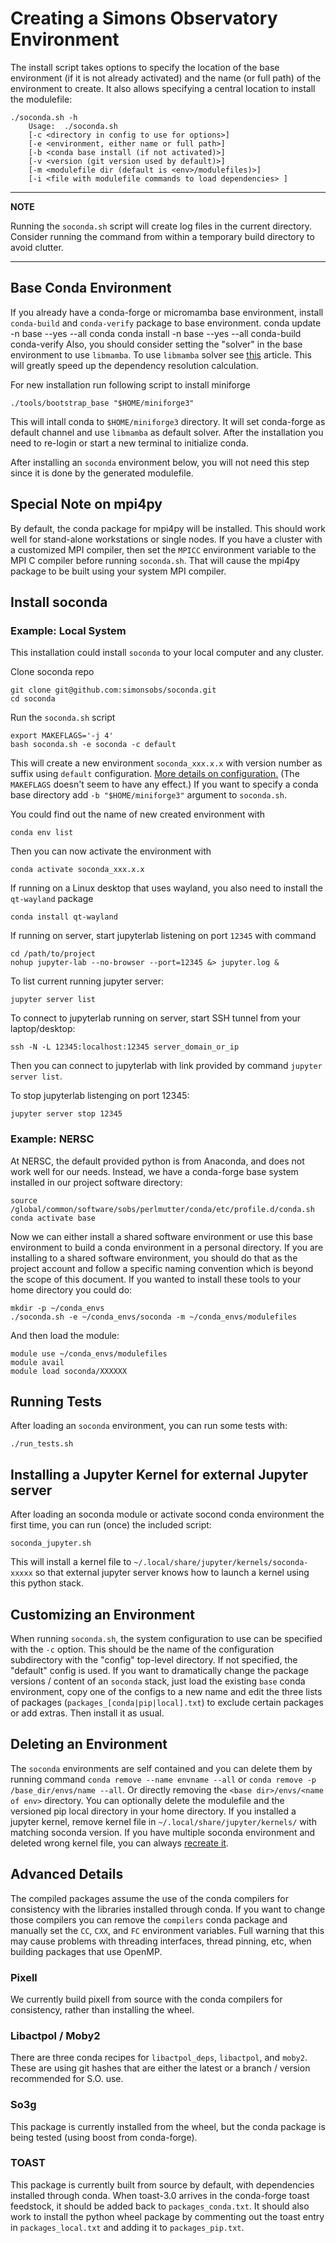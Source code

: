 # Creating a Simons Observatory Environment

The install script takes options to specify the location of the base environment
(if it is not already activated) and the name (or full path) of the environment
to create. It also allows specifying a central location to install the
modulefile:

    ./soconda.sh -h
        Usage:  ./soconda.sh
        [-c <directory in config to use for options>]
        [-e <environment, either name or full path>]
        [-b <conda base install (if not activated)>]
        [-v <version (git version used by default)>]
        [-m <modulefile dir (default is <env>/modulefiles)>]
        [-i <file with modulefile commands to load dependencies> ]

---
**NOTE**

Running the `soconda.sh` script will create log files in the current directory.
Consider running the command from within a temporary build directory to avoid
clutter.

---

## Base Conda Environment

If you already have a conda-forge or micromamba base environment, install `conda-build`
and `conda-verify` package to base environment.
    conda update -n base --yes --all conda
    conda install -n base --yes --all conda-build conda-verify
Also, you should consider setting the "solver" in the base environment
to use `libmamba`. To use `libmamba` solver see
[this](https://www.anaconda.com/blog/a-faster-conda-for-a-growing-community) article.
This will greatly speed up the dependency resolution
calculation.

For new installation run following script to install miniforge

    ./tools/bootstrap_base "$HOME/miniforge3"

This will intall conda to `$HOME/miniforge3` directory.
It will set conda-forge as default channel and use `libmamba` as default solver.
After the installation you need to re-login or start a new terminal to initialize conda.

After installing an `soconda` environment below, you will not need this step
since it is done by the generated modulefile.

## Special Note on mpi4py

By default, the conda package for mpi4py will be installed. This should work
well for stand-alone workstations or single nodes. If you have a cluster with a
customized MPI compiler, then set the `MPICC` environment variable to the MPI C
compiler before running `soconda.sh`. That will cause the mpi4py package to
be built using your system MPI compiler.

## Install soconda
### Example:  Local System
This installation could install `soconda` to your local computer and any cluster.

Clone soconda repo

    git clone git@github.com:simonsobs/soconda.git
    cd soconda

Run the `soconda.sh` script

    export MAKEFLAGS='-j 4'
    bash soconda.sh -e soconda -c default

This will create a new environment `soconda_xxx.x.x` with version number as suffix
using `default` configuration. [More details on configuration.](#customizing-an-environment)
(The `MAKEFLAGS` doesn't seem to have any effect.)
If you want to specify a conda base directory add `-b "$HOME/miniforge3"` argument to `soconda.sh`.

You could find out the name of new created environment with

    conda env list

Then you can now activate the environment with

    conda activate soconda_xxx.x.x


If running on a Linux desktop that uses wayland, you also need to install the `qt-wayland` package

    conda install qt-wayland


If running on server, start jupyterlab listening on port `12345` with command

    cd /path/to/project
    nohup jupyter-lab --no-browser --port=12345 &> jupyter.log &


To list current running jupyter server:

    jupyter server list


To connect to jupyterlab running on server, start SSH tunnel from your laptop/desktop:

    ssh -N -L 12345:localhost:12345 server_domain_or_ip

Then you can connect to jupyterlab with link provided by command `jupyter server list`.

To stop jupyterlab listenging on port 12345:

    jupyter server stop 12345


### Example:  NERSC

At NERSC, the default provided python is from Anaconda, and does not work well
for our needs. Instead, we have a conda-forge base system installed in our
project software directory:

    source /global/common/software/sobs/perlmutter/conda/etc/profile.d/conda.sh
    conda activate base

Now we can either install a shared software environment or use this base
environment to build a conda environment in a personal directory. If you are
installing to a shared software environment, you should do that as the project
account and follow a specific naming convention which is beyond the scope of
this document. If you wanted to install these tools to your home directory you
could do:

    mkdir -p ~/conda_envs
    ./soconda.sh -e ~/conda_envs/soconda -m ~/conda_envs/modulefiles

And then load the module:

    module use ~/conda_envs/modulefiles
    module avail
    module load soconda/XXXXXX

## Running Tests

After loading an `soconda` environment, you can run some tests with:

    ./run_tests.sh

## Installing a Jupyter Kernel for external Jupyter server

After loading an soconda module or activate socond conda environment the first time, you can run (once) the included script:

    soconda_jupyter.sh

This will install a kernel file to `~/.local/share/jupyter/kernels/soconda-xxxxx` so that external jupyter server
knows how to launch a kernel using this python stack.

## Customizing an Environment

When running `soconda.sh`, the system configuration to use can be specified
with the `-c` option. This should be the name of the configuration subdirectory
with the "config" top-level directory. If not specified, the "default" config
is used. If you want to dramatically change the package versions / content of
an `soconda` stack, just load the existing `base` conda environment, copy one
of the configs to a new name and edit the three lists of packages
(`packages_[conda|pip|local].txt`) to exclude certain packages or add extras.
Then install it as usual.

## Deleting an Environment

The `soconda` environments are self contained and you can delete them by
running command `conda remove --name envname --all` or `conda remove -p /base_dir/envs/name --all`.
Or directly removing the `<base dir>/envs/<name of env>` directory.
You can optionally delete the modulefile and the versioned pip
local directory in your home directory.
If you installed a jupyter kernel, remove kernel file in `~/.local/share/jupyter/kernels/`
with matching soconda version.
If you have multiple soconda environment and deleted wrong kernel file, you can always
[recreate it](#installing-a-jupyter-kernel).


## Advanced Details

The compiled packages assume the use of the conda compilers for consistency with
the libraries installed through conda. If you want to change those compilers you
can remove the `compilers` conda package and manually set the `CC`, `CXX`, and `FC`
environment variables. Full warning that this may cause problems with threading
interfaces, thread pinning, etc, when building packages that use OpenMP.

### Pixell

We currently build pixell from source with the conda compilers for consistency,
rather than installing the wheel.

### Libactpol / Moby2

There are three conda recipes for `libactpol_deps`, `libactpol`, and `moby2`.
These are using git hashes that are either the latest or a branch / version
recommended for S.O. use.

### So3g

This package is currently installed from the wheel, but the conda package is
being tested (using boost from conda-forge).

### TOAST

This package is currently built from source by default, with dependencies
installed through conda. When toast-3.0 arrives in the conda-forge toast
feedstock, it should be added back to `packages_conda.txt`. It should also work
to install the python wheel package by commenting out the toast entry in
`packages_local.txt` and adding it to `packages_pip.txt`.



